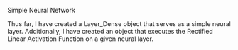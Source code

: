 Simple Neural Network

Thus far, I have created a Layer_Dense object that serves as a simple neural layer.
Additionally, I have created an object that executes the Rectified Linear Activation Function on a given neural layer. 